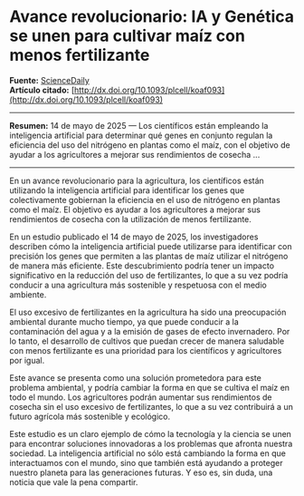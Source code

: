 # Avance revolucionario: IA y Genética se unen para cultivar maíz con menos fertilizante

**Fuente:** [ScienceDaily](https://www.sciencedaily.com/releases/2025/05/250514164325.htm)  
**Artículo citado:** [http://dx.doi.org/10.1093/plcell/koaf093](http://dx.doi.org/10.1093/plcell/koaf093)

---

**Resumen:** 14 de mayo de 2025 — Los científicos están empleando la inteligencia artificial para determinar qué genes en conjunto regulan la eficiencia del uso del nitrógeno en plantas como el maíz, con el objetivo de ayudar a los agricultores a mejorar sus rendimientos de cosecha ...

---

En un avance revolucionario para la agricultura, los científicos están utilizando la inteligencia artificial para identificar los genes que colectivamente gobiernan la eficiencia en el uso de nitrógeno en plantas como el maíz. El objetivo es ayudar a los agricultores a mejorar sus rendimientos de cosecha con la utilización de menos fertilizante.

En un estudio publicado el 14 de mayo de 2025, los investigadores describen cómo la inteligencia artificial puede utilizarse para identificar con precisión los genes que permiten a las plantas de maíz utilizar el nitrógeno de manera más eficiente. Este descubrimiento podría tener un impacto significativo en la reducción del uso de fertilizantes, lo que a su vez podría conducir a una agricultura más sostenible y respetuosa con el medio ambiente.

El uso excesivo de fertilizantes en la agricultura ha sido una preocupación ambiental durante mucho tiempo, ya que puede conducir a la contaminación del agua y a la emisión de gases de efecto invernadero. Por lo tanto, el desarrollo de cultivos que puedan crecer de manera saludable con menos fertilizante es una prioridad para los científicos y agricultores por igual.

Este avance se presenta como una solución prometedora para este problema ambiental, y podría cambiar la forma en que se cultiva el maíz en todo el mundo. Los agricultores podrán aumentar sus rendimientos de cosecha sin el uso excesivo de fertilizantes, lo que a su vez contribuirá a un futuro agrícola más sostenible y ecológico.

Este estudio es un claro ejemplo de cómo la tecnología y la ciencia se unen para encontrar soluciones innovadoras a los problemas que afronta nuestra sociedad. La inteligencia artificial no sólo está cambiando la forma en que interactuamos con el mundo, sino que también está ayudando a proteger nuestro planeta para las generaciones futuras. Y eso es, sin duda, una noticia que vale la pena compartir.